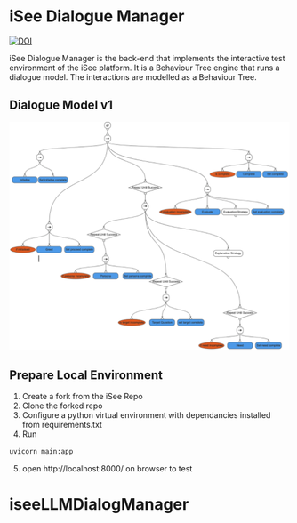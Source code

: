 # iSee Dialogue Manager
<a href="https://doi.org/10.5281/zenodo.7734672"><img src="https://zenodo.org/badge/DOI/10.5281/zenodo.7734672.svg" alt="DOI"></a>

iSee Dialogue Manager is the back-end that implements the interactive test environment of the iSee platform. It is a Behaviour Tree engine that runs a dialogue model. The interactions are modelled as a Behaviour Tree. 

## Dialogue Model v1
<img src="./data/dialoguebtv1.png" alt="DialogueBT" width="600"/>


## Prepare Local Environment
1. Create a fork from the iSee Repo
2. Clone the forked repo
3. Configure a python virtual environment with dependancies installed from requirements.txt
4. Run 
```bash
uvicorn main:app
``` 
5. open http://localhost:8000/ on browser to test
# iseeLLMDialogManager
